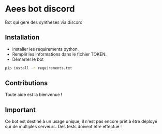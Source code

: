 # Aees bot discord
Bot qui gère des synthèses via discord

## Installation

- Installer les requirements python.
- Remplir les informations dans le fichier TOKEN.
- Démarrer le bot

```bash
pip install -r requirements.txt
```

## Contributions
Toute aide est la bienvenue !

## Important

Ce bot est destiné à un usage unique, il n'est pas encore prêt à être déployé sur de multiples serveurs.
Des tests doivent être effectué !
